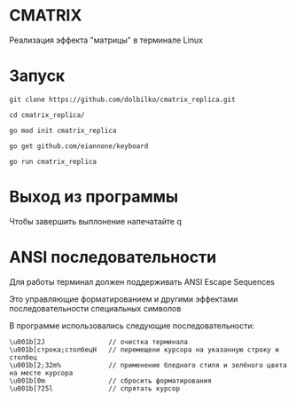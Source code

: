 # CMATRIX
Реализация эффекта "матрицы" в терминале Linux

# Запуск
```
git clone https://github.com/dolbilko/cmatrix_replica.git
```
```
cd cmatrix_replica/
```
```
go mod init cmatrix_replica
```
```
go get github.com/eiannone/keyboard
```
```
go run cmatrix_replica
```
# Выход из программы
Чтобы завершить выплонение напечатайте q

# ANSI последовательности 
Для работы терминал должен поддерживать ANSI Escape Sequences

Это управляющие форматированием и другими эффектами последовательности специальных символов

В программе использовались следующие последовательности:
```
\u001b[2J                // очистка терминала
\u001b[строка;столбецH   // перемещени курсора на указанную строку и столбец
\u001b[2;32m%            // применение бледного стиля и зелёного цвета на месте курсора
\u001b[0m                // сбросить форматирования
\u001b[?25l              // спрятать курсор
```
